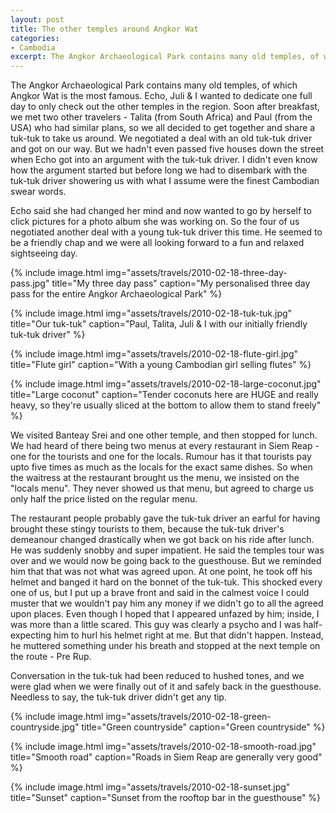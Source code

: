 ```yaml
---
layout: post
title: The other temples around Angkor Wat
categories:
- Cambodia
excerpt: The Angkor Archaeological Park contains many old temples, of which Angkor Wat is the most famous. Echo, Juli & I wanted to dedicate one full day to only check out the other temples in the region.
---
```


The Angkor Archaeological Park contains many old temples, of which Angkor Wat is
the most famous. Echo, Juli & I wanted to dedicate one full day to only check
out the other temples in the region. Soon after breakfast, we met two other
travelers - Talita (from South Africa) and Paul (from the USA) who had similar
plans, so we all decided to get together and share a tuk-tuk to take us around.
We negotiated a deal with an old tuk-tuk driver and got on our way. But we
hadn't even passed five houses down the street when Echo got into an argument
with the tuk-tuk driver. I didn't even know how the argument started but before
long we had to disembark with the tuk-tuk driver showering us with what I assume
were the finest Cambodian swear words.

Echo said she had changed her mind and now wanted to go by herself to click
pictures for a photo album she was working on. So the four of us negotiated
another deal with a young tuk-tuk driver this time. He seemed to be a friendly
chap and we were all looking forward to a fun and relaxed sightseeing day.

{% include image.html
    img="assets/travels/2010-02-18-three-day-pass.jpg"
    title="My three day pass"
    caption="My personalised three day pass for the entire Angkor Archaeological
        Park" %}

{% include image.html
    img="assets/travels/2010-02-18-tuk-tuk.jpg"
    title="Our tuk-tuk"
    caption="Paul, Talita, Juli & I with our initially friendly tuk-tuk driver" %}

{% include image.html
    img="assets/travels/2010-02-18-flute-girl.jpg"
    title="Flute girl"
    caption="With a young Cambodian girl selling flutes" %}

{% include image.html
    img="assets/travels/2010-02-18-large-coconut.jpg"
    title="Large coconut"
    caption="Tender coconuts here are HUGE and really heavy, so they're usually
        sliced at the bottom to allow them to stand freely" %}

We visited Banteay Srei and one other temple, and then stopped for lunch. We had
heard of there being two menus at every restaurant in Siem Reap - one for the
tourists and one for the locals. Rumour has it that tourists pay upto five times
as much as the locals for the exact same dishes. So when the waitress at the
restaurant brought us the menu, we insisted on the "locals menu". They never
showed us that menu, but agreed to charge us only half the price listed on the
regular menu.

The restaurant people probably gave the tuk-tuk driver an earful for having
brought these stingy tourists to them, because the tuk-tuk driver's demeanour
changed drastically when we got back on his ride after lunch. He was suddenly
snobby and super impatient. He said the temples tour was over and we would now
be going back to the guesthouse. But we reminded him that that was not what was
agreed upon. At one point, he took off his helmet and banged it hard on the
bonnet of the tuk-tuk. This shocked every one of us, but I put up a brave front
and said in the calmest voice I could muster that we wouldn't pay him any money
if we didn't go to all the agreed upon places. Even though I hoped that I
appeared unfazed by him; inside, I was more than a little scared. This guy was
clearly a psycho and I was half-expecting him to hurl his helmet right at me.
But that didn't happen. Instead, he muttered something under his breath and
stopped at the next temple on the route - Pre Rup.

Conversation in the tuk-tuk had been reduced to hushed tones, and we were glad
when we were finally out of it and safely back in the guesthouse. Needless to
say, the tuk-tuk driver didn't get any tip.

{% include image.html
    img="assets/travels/2010-02-18-green-countryside.jpg"
    title="Green countryside"
    caption="Green countryside" %}

{% include image.html
    img="assets/travels/2010-02-18-smooth-road.jpg"
    title="Smooth road"
    caption="Roads in Siem Reap are generally very good" %}

{% include image.html
    img="assets/travels/2010-02-18-sunset.jpg"
    title="Sunset"
    caption="Sunset from the rooftop bar in the guesthouse" %}
